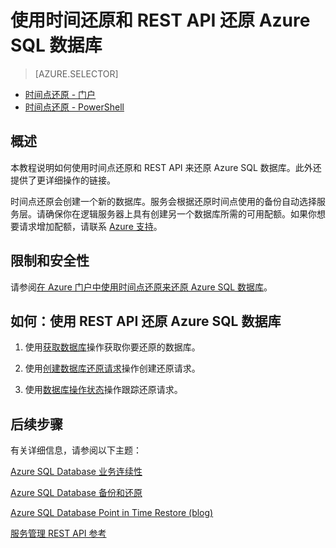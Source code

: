﻿<properties 
   pageTitle="使用时间还原和 REST API 还原 Azure SQL 数据库" 
   description="时间点还原, Microsoft Azure SQL Database, 还原数据库, 恢复数据库, REST API" 
   services="sql-database" 
   documentationCenter="" 
   authors="elfisher" 
   manager="jeffreyg" 
   editor="v-romcal"/>

<tags
   ms.service="sql-database" 
   ms.date="03/17/2015"
   wacn.date="05/25/2015"/>


# 使用时间还原和 REST API 还原 Azure SQL 数据库

> [AZURE.SELECTOR]
- [时间点还原 - 门户](/documentation/articles/sql-database-point-in-time-restore-tutorial-management-portal.md)
- [时间点还原 - PowerShell](/documentation/articles/sql-database-point-in-time-restore-tutorial-powershell.md)

## 概述

本教程说明如何使用时间点还原和 REST API 来还原 Azure SQL 数据库。此外还提供了更详细操作的链接。

时间点还原会创建一个新的数据库。服务会根据还原时间点使用的备份自动选择服务层。请确保你在逻辑服务器上具有创建另一个数据库所需的可用配额。如果你想要请求增加配额，请联系 [Azure 支持](/support/contact/)。

## 限制和安全性

请参阅[在 Azure 门户中使用时间点还原来还原 Azure SQL 数据库](/documentation/articles/sql-database-point-in-time-restore-tutorial-management-portal/)。

## 如何：使用 REST API 还原 Azure SQL 数据库

1.	使用[获取数据库](http://msdn.microsoft.com/zh-cn/library/azure/dn505708.aspx)操作获取你要还原的数据库。

2.	使用[创建数据库还原请求](http://msdn.microsoft.com/zh-cn/library/azure/dn509571.aspx)操作创建还原请求。
	
3.	使用[数据库操作状态](http://msdn.microsoft.com/zh-cn/library/azure/dn720371.aspx)操作跟踪还原请求。

## 后续步骤

有关详细信息，请参阅以下主题： 

[Azure SQL Database 业务连续性](http://msdn.microsoft.com/zh-cn/library/azure/hh852669.aspx)

[Azure SQL Database 备份和还原](http://msdn.microsoft.com/zh-cn/library/azure/jj650016.aspx)

[Azure SQL Database Point in Time Restore (blog)](http://azure.microsoft.com/blog/2014/10/01/azure-sql-database-point-in-time-restore/)

[服务管理 REST API 参考](https://msdn.microsoft.com/zh-cn/library/azure/ee460799.aspx)

<!--HONumber=55-->